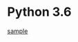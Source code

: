 # Python 3.6
<a href='https://github.com/echcon/DesignPattern/blob/master/CompositePattern/src/Python3x/composite.py'>sample</a>
